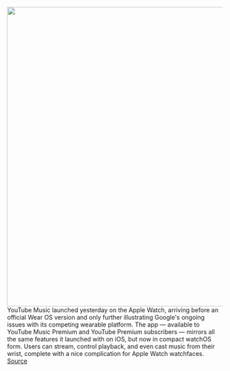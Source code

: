 <img src='https://cdn.vox-cdn.com/thumbor/tdP_hePQPCAvAbHfcFUqtwtM7Bo=/0x0:692x515/1200x800/filters:focal(296x207:406x317)/cdn.vox-cdn.com/uploads/chorus_image/image/67643535/Screen_Shot_2020_10_15_at_5.06.27_PM.0.png' width='700px' /><br/>
YouTube Music launched yesterday on the Apple Watch, arriving before an official Wear OS version and only further illustrating Google's ongoing issues with its competing wearable platform. The app — available to YouTube Music Premium and YouTube Premium subscribers — mirrors all the same features it launched with on iOS, but now in compact watchOS form. Users can stream, control playback, and even cast music from their wrist, complete with a nice complication for Apple Watch watchfaces.
<a href='https://www.theverge.com/2020/10/16/21518580/youtube-music-apple-watch-app-wear-os-wearable-problems'> Source <a/>